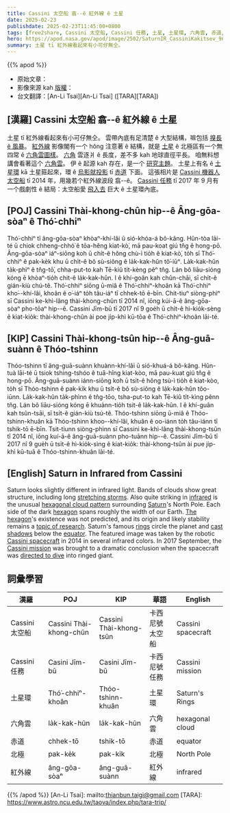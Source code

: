 ```yaml
---
title: Cassini 太空船 翕--ê 紅外線 ê 土星
date: 2025-02-23
publishdate: 2025-02-23T11:45:00+0800
tags: [free2share, Cassini 太空船, Cassini 任務, 土星, 土星環, 六角雲, 赤道, 北極, 紅外線]
hero: https://apod.nasa.gov/apod/image/2502/SaturnIR_CassiniKakitsev_960.jpg
summary: 土星 tī 紅外線看起來有小可仔無仝。
---
```


{{% apod %}}

- 原始文章：[](https://apod.nasa.gov/apod/ap250223.html)
- 影像來源 kah [版權][copyright]：
- 台文翻譯：[An-Li Tsai][An-Li Tsai] ([TARA][TARA])

## [漢羅] Cassini 太空船 翕--ê 紅外線 ê 土星
土星 tī 紅外線看起來有小可仔無仝。
雲帶內底有足清楚 ê 大型結構，嘛包括 [搝長 ê 風暴][stretching storms]。
[紅外線][infrared] 影像閣有一个 hŏng 注意著 ê 結構，就是 [土星][Saturn] ê 北極區有一个無四常 ê [六角雲圖樣][hexagonal cloud pattern]。
[六角][hexagon] 雲逐爿 ê 長度，差不多 kah 地球直徑平長。
咱無料想講會看著這个 [六角雲][The hexagon]。
伊 ê 起源 kah 存在，是一个 [研究主題][topic of research]。
土星上有名 ê [土星環][rings] kā 土星箍起來，環 ê [烏影就投影][cast shadows] tī [赤道][equator] 下面。
這張相片是 [Cassini 機器人太空船][Cassini spacecraft] tī 2014 年，用幾若个紅外線波段 翕--ê。
[Cassini 任務][Cassini mission] tī 2017 年 9 月有一个戲劇性 ê 結局：太空船愛 [飛入去][directed to dive] 巨大 ê 土星環內底。

## [POJ] Cassini Thài-khong-chûn hip--ê Âng-gōa-sòaⁿ ê Thó͘-chhiⁿ
Thó͘-chhiⁿ tī âng-gōa-sòaⁿ khòaⁿ-khí-lâi ū sió-khóa-á bô-kâng.
Hûn-tòa lāi-té ū chiok chheng-chhó͘ ê tōa-hêng kiat-kò͘, mā pau-koat giú tn̂g ê hong-pō.
Âng-gōa-sòaⁿ iáⁿ-siōng koh ū chi̍t-ê hŏng chù-ì tio̍h ê kiat-kò͘, to̍h sī Thó͘-chhiⁿ ê pak-ke̍k khu ū chi̍t-ê bô sù-siông ê la̍k-kak-hûn tô͘-iūⁿ.
La̍k-kak-hûn ta̍k-phìⁿ ê tn̂g-tō͘, chha-put-to kah Tē-kiû ti̍t-kèng pêⁿ tn̂g.
Lán bô liāu-sióng kóng ē khòaⁿ-tio̍h chit-ê la̍k-kak-hûn.
I ê khí-goân kah chûn-chāi, sī chi̍t-ê gián-kiù chú-tê.
Thó͘-chhiⁿ siōng ū-miâ ê Thó͘-chhiⁿ-khoân kā Thó͘-chhiⁿ kho͘--khí-lâi, khoân ê o͘-iáⁿ to̍h tâu-iáⁿ tī chhek-tō ē-bīn.
Chit-tiuⁿ siòng-phìⁿ sī Cassini ke-khì-lâng thài-khong-chûn tī 2014 nî, iōng kúi-ā-ê âng-gōa-sòaⁿ pho-tōaⁿ hip--ê.
Cassini Jīm-bū tī 2017 nî 9 goe̍h ū chi̍t-ê hì-kio̍k-sèng ê kiat-kio̍k: thài-khong-chûn ài poe ji̍p-khì kū-tōa ê Thó͘-chhiⁿ-khoân lāi-té.

## [KIP] Cassini Thài-khong-tsûn hip--ê Âng-guā-suànn ê Thóo-tshinn
Thóo-tshinn tī âng-guā-suànn khuànn-khí-lâi ū sió-khuá-á bô-kâng.
Hûn-tuà lāi-té ū tsiok tshing-tshóo ê tuā-hîng kiat-kòo, mā pau-kuat giú tn̂g ê hong-pō.
Âng-guā-suànn iánn-siōng koh ū tsi̍t-ê hŏng tsù-ì tio̍h ê kiat-kòo, to̍h sī Thóo-tshinn ê pak-ki̍k khu ū tsi̍t-ê bô sù-siông ê la̍k-kak-hûn tôo-iūnn.
La̍k-kak-hûn ta̍k-phìnn ê tn̂g-tōo, tsha-put-to kah Tē-kiû ti̍t-kìng pênn tn̂g.
Lán bô liāu-sióng kóng ē khuànn-tio̍h tsit-ê la̍k-kak-hûn.
I ê khí-guân kah tsûn-tsāi, sī tsi̍t-ê gián-kiù tsú-tê.
Thóo-tshinn siōng ū-miâ ê Thóo-tshinn-khuân kā Thóo-tshinn khoo--khí-lâi, khuân ê oo-iánn to̍h tâu-iánn tī tshik-tō ē-bīn.
Tsit-tiunn siòng-phìnn sī Cassini ke-khì-lâng thài-khong-tsûn tī 2014 nî, iōng kuí-ā-ê âng-guā-suànn pho-tuānn hip--ê.
Cassini Jīm-bū tī 2017 nî 9 gue̍h ū tsi̍t-ê hì-kio̍k-sìng ê kiat-kio̍k: thài-khong-tsûn ài pue ji̍p-khì kū-tuā ê Thóo-tshinn-khuân lāi-té.

## [English] Saturn in Infrared from Cassini
Saturn looks slightly different in infrared light.
Bands of clouds show great structure, including long [stretching storms][stretching storms].
Also quite striking in [infrared][infrared] is the unusual [hexagonal cloud pattern][hexagonal cloud pattern] surrounding [Saturn][Saturn]'s North Pole.
Each side of the dark [hexagon][hexagon] spans roughly the width of our Earth.
[The hexagon][The hexagon]'s existence was not predicted, and its origin and likely stability remains a [topic of research][topic of research].
Saturn's famous [rings][rings] circle the planet and [cast shadows][cast shadows] below the [equator][equator].
The featured image was taken by the robotic [Cassini spacecraft][Cassini spacecraft] in 2014 in several infrared colors.
In 2017 September, the [Cassini mission][Cassini mission] was brought to a dramatic conclusion when the spacecraft was [directed to dive][directed to dive] into ringed giant.

## 詞彙學習
|漢羅|POJ|KIP|華語|English|
|-|-|-|-|-|
| Cassini 太空船 | Cassini Thài-khong-chûn | Cassini Thài-khong-tsûn | 卡西尼號太空船 | Cassini spacecraft |
| Cassini 任務 | Casini Jīm-bū | Casini Jīm-bū | 卡西尼號任務 | Cassini mission |
| 土星環 | Thó͘-chhiⁿ-khoân | Thóo-tshinn-khuân | 土星環 | Saturn's Rings |
| 六角雲 | la̍k-kak-hûn | la̍k-kak-hûn | 六角雲 | hexagonal cloud |
| 赤道 | chhek-tō | tshik-tō | 赤道 | equator |
| 北極 | pak-ke̍k | pak-ki̍k | 北極 | North Pole |
| 紅外線 | âng-gōa-sòaⁿ | âng-guā-suànn | 紅外線 | infrared |

{{% /apod %}}
[An-Li Tsai]: mailto:thianbun.taigi@gmail.com
[TARA]: https://www.astro.ncu.edu.tw/taova/index.php/tara-trip/

[copyright]: https://apod.nasa.gov/apod/fap/lib/about_apod.html#srapply
[License3]: https://creativecommons.org/licenses/by-nc-nd/3.0/
[License2]:https://creativecommons.org/licenses/by-nc-nd/2.0/

[stretching storms]:https://apod.nasa.gov/apod/ap190915.html
[infrared]:https://science.nasa.gov/ems/07_infraredwaves
[hexagonal cloud pattern]:https://apod.nasa.gov/apod/ap130220.html
[Saturn]:https://solarsystem.nasa.gov/planets/saturn/overview/
[hexagon]:https://www.mathsisfun.com/geometry/hexagon.html
[The hexagon]:https://en.wikipedia.org/wiki/Saturn%27s_hexagon
[topic of research]:http://laplazagigi.com/wp-content/uploads/2012/06/dog-with-glasses.jpg
[rings]:https://spaceplace.nasa.gov/saturn-rings/en/
[cast shadows]:https://apod.nasa.gov/apod/ap120703.html
[equator]:https://www.nasa.gov/sites/default/files/styles/side_image/public/thumbnails/image/equator_.png?itok=fpt9ejEa
[Cassini spacecraft]:https://solarsystem.nasa.gov/missions/cassini/the-journey/the-spacecraft/
[Cassini mission]:https://apod.nasa.gov/apod/ap110613.html
[directed to dive]:https://apod.nasa.gov/apod/ap170125.html
